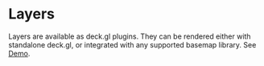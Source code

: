 # Layers

Layers are available as deck.gl plugins. They can be rendered either with standalone deck.gl, or integrated with any supported basemap library. See [Demo](../demo.md).

